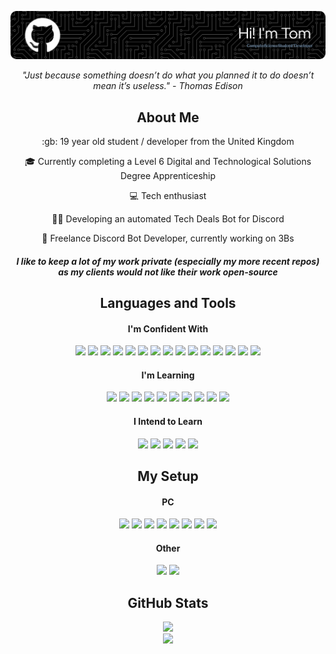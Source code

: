 ![Header](./TomGithubBanner.png)

<p align="center"><i>"Just because something doesn’t do what you planned it to do doesn’t mean it’s useless." - Thomas Edison</i></p>

<h2 align="center"> About Me </h2>

<p align="center"> :gb: 19 year old student / developer from the United Kingdom</p>
<p align="center"> 🎓 Currently completing a Level 6 Digital and Technological Solutions Degree Apprenticeship </p>
<p align="center"> 💻 Tech enthusiast </p>
<p align="center">👨‍💻 Developing an automated Tech Deals Bot for Discord </p>
<p align="center">🤖 Freelance Discord Bot Developer, currently working on 3Bs </p>

<h4 align="center"><i> I like to keep a lot of my work private (especially my more recent repos) as my clients would not like their work open-source</i></h4>

<h2 align="center"> Languages and Tools </h2>

<h4 align="center"> I'm Confident With </h4>

<p align="center">
<img src="https://img.shields.io/badge/Python-222535?style=for-the-badge&logo=python&logoColor=05B0FF">
<img src="https://img.shields.io/badge/HTML-222535?style=for-the-badge&logo=html5&logoColor=05B0FF">
<img src="https://img.shields.io/badge/CSS-222535?style=for-the-badge&logo=css3&logoColor=05B0FF">
<img src="https://img.shields.io/badge/JavaScript-222535?style=for-the-badge&logo=javascript&logoColor=05B0FF">
<img src="https://img.shields.io/badge/TypeScript-222535?style=for-the-badge&logo=typescript&logoColor=05B0FF">
<img src="https://img.shields.io/badge/Node.JS-222535?style=for-the-badge&logo=node.js&logoColor=05B0FF">
<img src="https://img.shields.io/badge/Vue.JS-222535?style=for-the-badge&logo=vue.js&logoColor=05B0FF">
<img src="https://img.shields.io/badge/PHP-222535?style=for-the-badge&logo=php&logoColor=05B0FF">
<img src="https://img.shields.io/badge/MySQL-222535?style=for-the-badge&logo=mysql&logoColor=05B0FF">
<img src="https://img.shields.io/badge/PostgreSQL-222535?style=for-the-badge&logo=postgresql&logoColor=05B0FF">
<img src="https://img.shields.io/badge/VS_Code-222535?style=for-the-badge&logo=visual%20studio%20code&logoColor=05B0FF">
<img src="https://img.shields.io/badge/phpMyAdmin-222535?style=for-the-badge&logo=phpmyadmin&logoColor=05B0FF">
<img src="https://img.shields.io/badge/GitHub-222535?style=for-the-badge&logo=github&logoColor=05B0FF">
<img src="https://img.shields.io/badge/Git-222535?style=for-the-badge&logo=Git&logoColor=05B0FF">
<img src="https://img.shields.io/badge/Cypress-222535?style=for-the-badge&logo=Cypress&logoColor=05B0FF">
</p>

<h4 align="center"> I'm Learning </h4>

<p align="center">
<img src="https://img.shields.io/badge/Figma-222535?style=for-the-badge&logo=figma&logoColor=05B0FF">
<img src="https://img.shields.io/badge/React-222535?style=for-the-badge&logo=react&logoColor=05B0FF">
<img src="https://img.shields.io/badge/OpenAI-222535?style=for-the-badge&logo=openai&logoColor=05B0FF">
<img src="https://img.shields.io/badge/Express-222535?style=for-the-badge&logo=express&logoColor=05B0FF">
<img src="https://img.shields.io/badge/Ubuntu-222535?style=for-the-badge&logo=ubuntu&logoColor=05B0FF">
<img src="https://img.shields.io/badge/PHPStorm-222535?style=for-the-badge&logo=phpstorm&logoColor=05B0FF">
<img src="https://img.shields.io/badge/PyCharm-222535?style=for-the-badge&logo=pycharm&logoColor=05B0FF">
<img src="https://img.shields.io/badge/Azure-222535?style=for-the-badge&logo=microsoftazure&logoColor=05B0FF">
<img src="https://img.shields.io/badge/C%23-222535?style=for-the-badge&logo=csharp&logoColor=05B0FF">
<img src="https://img.shields.io/badge/Visual_Studio-222535?style=for-the-badge&logo=visualstudio&logoColor=05B0FF">
</p>

<h4 align="center"> I Intend to Learn </h4>

<p align="center">
<img src="https://img.shields.io/badge/Java-222535?style=for-the-badge&logo=Java&logoColor=05B0FF">
<img src="https://img.shields.io/badge/C++-222535?style=for-the-badge&logo=c%2B%2B&logoColor=05B0FF">
<img src="https://img.shields.io/badge/Go-222535?style=for-the-badge&logo=go&logoColor=05B0FF">
<img src="https://img.shields.io/badge/Laravel-222535?style=for-the-badge&logo=laravel&logoColor=05B0FF">
<img src="https://img.shields.io/badge/IntelliJ_IDEA-222535?style=for-the-badge&logo=intellij%20idea&logoColor=05B0FF">
</p>

<h2 align="center"> My Setup </h2>

<h4 align="center"> PC </h4>

<p align="center">
<img src="https://img.shields.io/badge/CPU-Intel_Core_i5_13400F-424556?style=for-the-badge&logo=intel&logoColor=05B0FF&labelColor=222535">
<img src="https://img.shields.io/badge/Motherboard-ASRock_B760_Pro_RS%2FD4-424556?style=for-the-badge&logo=AsRock&logoColor=05B0FF&labelColor=222535">
<img src="https://img.shields.io/badge/RAM-Corsair_Vengeance_RGB_Pro_(4x8GB,_3200MHz,_CL16)-424556?style=for-the-badge&logo=corsair&logoColor=05B0FF&labelColor=222535">
<img src="https://img.shields.io/badge/GPU-ASUS_TUF_Gaming_RTX_3070-424556?style=for-the-badge&logo=nvidia&logoColor=05B0FF&labelColor=222535">
<img src="https://img.shields.io/badge/Case-Corsair_Spec--Delta-424556?style=for-the-badge&logo=corsair&logoColor=05B0FF&labelColor=222535">
<img src="https://img.shields.io/badge/Power_Supply-Corsair_RM850_(80+_Gold,_Modular)-424556?style=for-the-badge&logo=corsair&logoColor=05B0FF&labelColor=222535">
<img src="https://img.shields.io/badge/Storage-WD_SN850_1TB_NVMe_SSD-424556?style=for-the-badge&logo=western%20digital&logoColor=05B0FF&labelColor=222535">
<img src="https://img.shields.io/badge/Storage-Crucial_P3_Plus_1TB_NVMe_SSD-424556?style=for-the-badge&logo=crucial&logoColor=05B0FF&labelColor=222535">
</p>

<h4 align="center"> Other </h4>

<p align="center">
<img src="https://img.shields.io/badge/Laptop-Dell_Inspiron_7415-424556?style=for-the-badge&logo=dell&logoColor=05B0FF&labelColor=222535">
<img src="https://img.shields.io/badge/Laptop-MacBook_Pro_M1_Pro_32GB-424556?style=for-the-badge&logo=apple&logoColor=05B0FF&labelColor=222535">
  
<h2 align="center"> GitHub Stats </h2>

<p align="center">
<img src="https://github-readme-stats.vercel.app/api?username=TomCantCode&show_icons=true&count_private=true&bg_color=1c1c1f&title_color=05B0FF&text_color=05B0FF&icon_color=05B0FF&border_color=05B0FF"><br>
<img src="https://github-readme-stats.vercel.app/api/top-langs/?username=TomCantCode&layout=compact&bg_color=1c1c1f&title_color=05B0FF&text_color=05B0FF&icon_color=05B0FF&border_color=05B0FF")>
</p>
